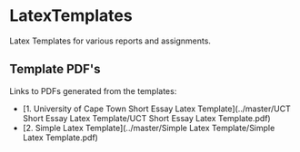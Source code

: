 # LatexTemplates
Latex Templates for various reports and assignments.

## Template PDF's
Links to PDFs generated from the templates:
- [1. University of Cape Town Short Essay Latex Template](../master/UCT Short Essay Latex Template/UCT Short Essay Latex Template.pdf)
- [2. Simple Latex Template](../master/Simple Latex Template/Simple Latex Template.pdf)
